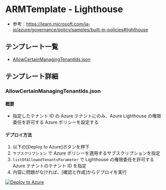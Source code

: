 # ARMTemplate - Lighthouse

- 参考：https://learn.microsoft.com/ja-jp/azure/governance/policy/samples/built-in-policies#lighthouse

## テンプレート一覧

- [AllowCertainManagingTenantIds.json](./AllowCertainManagingTenantIds.json)

## テンプレート詳細

### AllowCertainManagingTenantIds.json

#### 概要

- 指定したテナント ID の Azure テナントにのみ、Azure Lighthouse の権限委任を許可する Azure ポリシーを設定する

#### デプロイ方法

1. 以下の[Deploy to Azure]ボタンを押下
2. `サブスクリプション` で Azure ポリシーを適用するサブスクリプションを指定
3. `listOfAllowedTenantsParameter` で Lighthouse の権限委任を許可する Azure テナントのテナント ID を指定
4. 内容に問題がなければ、[確認と作成]からデプロイを実行

[![Deploy to Azure](https://aka.ms/deploytoazurebutton)](https://portal.azure.com/#create/Microsoft.Template/uri/https%3A%2F%2Fraw.githubusercontent.com%2Ffixer-github%2FFIXER.CloudConfigCMP%2Fdevelop%2FARMTemplate%2FAzurePolicy%2FLighthouse%2FAllowCertainManagingTenantIds.json)